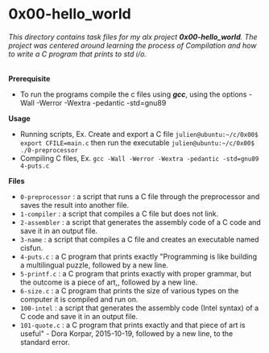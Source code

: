 # 0x00-hello_world

###### This directory contains task files for my alx project **0x00-hello_world**. The project was centered around learning the process of Compilation and how to write a C program that prints to std i/o.

**Prerequisite**

- To run the programs compile the c files using ***gcc***, using the options -Wall -Werror -Wextra -pedantic -std=gnu89

**Usage**

- Running scripts, Ex. Create and export a C file `julien@ubuntu:~/c/0x00$ export CFILE=main.c` then run the executable `julien@ubuntu:~/c/0x00$ ./0-preprocessor `
- Compiling C files, Ex. `gcc -Wall -Werror -Wextra -pedantic -std=gnu89 4-puts.c`

**Files**

- `0-preprocessor` : a script that runs a C file through the preprocessor and saves the result into another file.
- `1-compiler` : a script that compiles a C file but does not link.
- `2-assembler` : a script that generates the assembly code of a C code and save it in an output file.
- `3-name` : a script that compiles a C file and creates an executable named cisfun.
- `4-puts.c` : a C program that prints exactly "Programming is like building a multilingual puzzle, followed by a new line.
- `5-printf.c` : a C program that prints exactly with proper grammar, but the outcome is a piece of art,, followed by a new line.
- `6-size.c` : a C program that prints the size of various types on the computer it is compiled and run on.
- `100-intel` : a script that generates the assembly code (Intel syntax) of a C code and save it in an output file.
- `101-quote.c` : a C program that prints exactly and that piece of art is useful" - Dora Korpar, 2015-10-19, followed by a new line, to the standard error.
